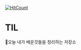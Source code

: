 [![HitCount](http://hits.dwyl.io/ihello72/TIL.svg)](http://hits.dwyl.io/ihello72/TIL)
# TIL
🤖오늘 내가 배운것들을 정리하는 저장소
